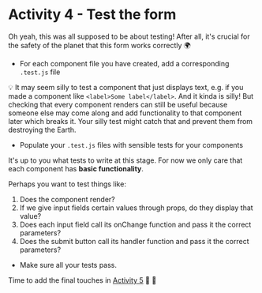 # Activity 4 - Test the form

Oh yeah, this was all supposed to be about testing! After all, it's crucial for the safety of the planet that this form works correctly 🌍

-   For each component file you have created, add a corresponding `.test.js` file

💡  It may seem silly to test a component that just displays text, e.g. if you made a component like `<label>Some label</label>`. And it kinda is silly! But checking that every component renders can still be useful because someone else may come along and add functionality to that component later which breaks it. Your silly test might catch that and prevent them from destroying the Earth.

-   Populate your `.test.js` files with sensible tests for your components

It's up to you what tests to write at this stage. For now we only care that each component has **basic functionality**.

Perhaps you want to test things like:

1. Does the component render?
2. If we give input fields certain values through props, do they display that value?
3. Does each input field call its onChange function and pass it the correct parameters?
4. Does the submit button call its handler function and pass it the correct parameters?

-   Make sure all your tests pass.

Time to add the final touches in [Activity 5](./activity-5.md)  💃  🕺
